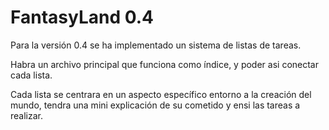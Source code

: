 # FantasyLand 0.4

Para la versión 0.4 se ha implementado un sistema de listas de tareas.

Habra un archivo principal que funciona como índice, y poder asi conectar cada lista.

Cada lista se centrara en un aspecto específico entorno a la creación del mundo, tendra una mini explicación de su cometido y ensi las tareas a realizar.
